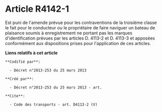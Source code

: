 # Article R4142-1

Est puni de l'amende prévue pour les contraventions de la troisième classe le fait pour le conducteur ou le propriétaire de
faire naviguer un bateau de plaisance soumis à enregistrement ne portant pas les marques d'identification prévues par les
articles D. 4113-2 et D. 4113-3 et apposées conformément aux dispositions prises pour l'application de ces articles.

**Liens relatifs à cet article**

	**Codifié par**:

	  - Décret n°2013-253 du 25 mars 2013

	**Créé par**:

	  - Décret n°2013-253 du 25 mars 2013 - art.

	**Cite**:

	  - Code des transports - art. D4113-2 (V)

